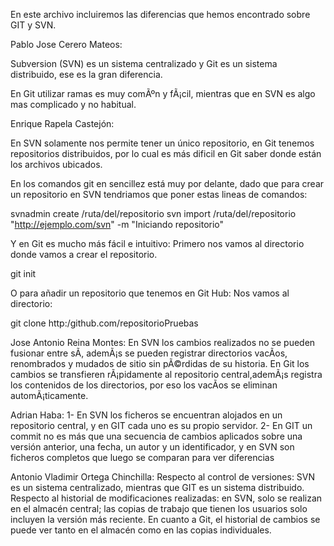 En este archivo incluiremos las diferencias que hemos encontrado sobre GIT y SVN.

Pablo Jose Cerero Mateos:

Subversion (SVN) es un sistema centralizado y Git es un sistema distribuido, ese es la gran diferencia.

En Git utilizar ramas es muy comÃºn y fÃ¡cil, mientras que en SVN es algo mas complicado y no habitual.

Enrique Rapela Castejón:

En SVN solamente nos permite tener un único repositorio, en Git tenemos repositorios distribuidos, por lo cual es más dificil en Git saber donde están los archivos ubicados.

En los comandos git en sencillez está muy por delante, dado que para crear un repositorio en SVN tendriamos que poner estas lineas de comandos:

svnadmin create /ruta/del/repositorio svn import /ruta/del/repositorio "http://ejemplo.com/svn" -m "Iniciando repositorio"

Y en Git es mucho más fácil e intuitivo: Primero nos vamos al directorio donde vamos a crear el repositorio.

git init

O para añadir un repositorio que tenemos en Git Hub: Nos vamos al directorio:

git clone http:/github.com/repositorioPruebas

Jose Antonio Reina Montes: 
En SVN los cambios realizados no se pueden fusionar entre sÃ­, ademÃ¡s se pueden registrar directorios vacÃ­os, renombrados y mudados de sitio sin pÃ©rdidas de su historia. En Git los cambios se transfieren rÃ¡pidamente al repositorio central,ademÃ¡s registra los contenidos de los directorios, por eso los vacÃ­os se eliminan automÃ¡ticamente.

Adrian Haba: 
1- En SVN los ficheros se encuentran alojados en un repositorio central, y en GIT cada uno es su propio servidor. 2- En GIT un commit no es más que una secuencia de cambios aplicados sobre una versión anterior, una fecha, un autor y un identificador, y en SVN son ficheros completos que luego se comparan para ver diferencias

Antonio Vladimir Ortega Chinchilla:
Respecto al control de versiones: SVN es un sistema centralizado, mientras que GIT es un sistema distribuido.
Respecto al historial de modificaciones realizadas: en SVN, solo se realizan en el almacén central; las copias 
de trabajo que tienen los usuarios solo incluyen la versión más reciente. En cuanto a Git, el historial de 
cambios se puede ver tanto en el almacén como en las copias individuales.
